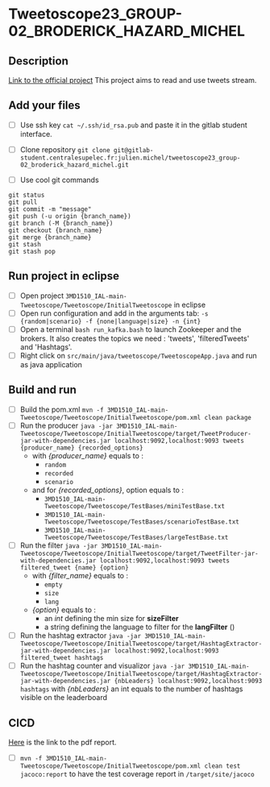 # Tweetoscope23_GROUP-02_BRODERICK_HAZARD_MICHEL

## Description
[Link to the official project](https://galtier.pages.centralesupelec.fr/3MD1510_IAL/Tweetoscope/Instructions/tweetoscope.html)
This project aims to read and use tweets stream.

## Add your files

- [ ] Use ssh key `cat ~/.ssh/id_rsa.pub` and paste it in the gitlab student interface.
- [ ] Clone repository `git clone git@gitlab-student.centralesupelec.fr:julien.michel/tweetoscope23_group-02_broderick_hazard_michel.git`

- [ ] Use cool git commands
```
git status
git pull
git commit -m "message"
git push (-u origin {branch_name})
git branch (-M {branch_name})
git checkout {branch_name}
git merge {branch_name}
git stash
git stash pop
```

## Run project in eclipse

- [ ] Open project `3MD1510_IAL-main-Tweetoscope/Tweetoscope/InitialTweetoscope` in eclipse
- [ ] Open run configuration and add in the arguments tab: `-s {random|scenario} -f {none|language|size} -n {int}`
- [ ] Open a terminal `bash run_kafka.bash` to launch Zookeeper and the brokers. It also creates the topics we need : 'tweets', 'filteredTweets' and 'Hashtags'.
- [ ] Right click on `src/main/java/tweetoscope/TweetoscopeApp.java` and run as java application

## Build and run
- [ ] Build the pom.xml `mvn -f 3MD1510_IAL-main-Tweetoscope/Tweetoscope/InitialTweetoscope/pom.xml clean package`
- [ ] Run the producer `java -jar 3MD1510_IAL-main-Tweetoscope/Tweetoscope/InitialTweetoscope/target/TweetProducer-jar-with-dependencies.jar localhost:9092,localhost:9093 tweets {producer_name} {recorded_options}`
    -  with _\{producer\_name}_ equals to :
        - `random`
        - `recorded`
        - `scenario`
    - and for _\{recorded\_options}_, option equals to : 
        - `3MD1510_IAL-main-Tweetoscope/Tweetoscope/TestBases/miniTestBase.txt`
        - `3MD1510_IAL-main-Tweetoscope/Tweetoscope/TestBases/scenarioTestBase.txt`
        - `3MD1510_IAL-main-Tweetoscope/Tweetoscope/TestBases/largeTestBase.txt`
- [ ] Run the filter `java -jar 3MD1510_IAL-main-Tweetoscope/Tweetoscope/InitialTweetoscope/target/TweetFilter-jar-with-dependencies.jar localhost:9092,localhost:9093 tweets filtered_tweet {name} {option}` 
    - with _\{filter\_name}_ equals to :
        - `empty`
        - `size`
        - `lang`
    - _\{option}_ equals to :
        - an _int_ defining the min size for **sizeFilter**
        - a string defining the language to filter for the **langFilter** ()
- [ ] Run the hashtag extractor `java -jar 3MD1510_IAL-main-Tweetoscope/Tweetoscope/InitialTweetoscope/target/HashtagExtractor-jar-with-dependencies.jar localhost:9092,localhost:9093 filtered_tweet hashtags`
- [ ] Run the hashtag counter and visualizor `java -jar 3MD1510_IAL-main-Tweetoscope/Tweetoscope/InitialTweetoscope/target/HashtagExtractor-jar-with-dependencies.jar {nbLeaders} localhost:9092,localhost:9093 hashtags` with _{nbLeaders}_ an int equals to the number of hashtags visible on the leaderboard

## CICD

[Here](https://www.youtube.com/watch?v=dQw4w9WgXcQ) is the link to the pdf report.

- [ ] `mvn -f 3MD1510_IAL-main-Tweetoscope/Tweetoscope/InitialTweetoscope/pom.xml clean test jacoco:report` to have the test coverage report in `/target/site/jacoco`
